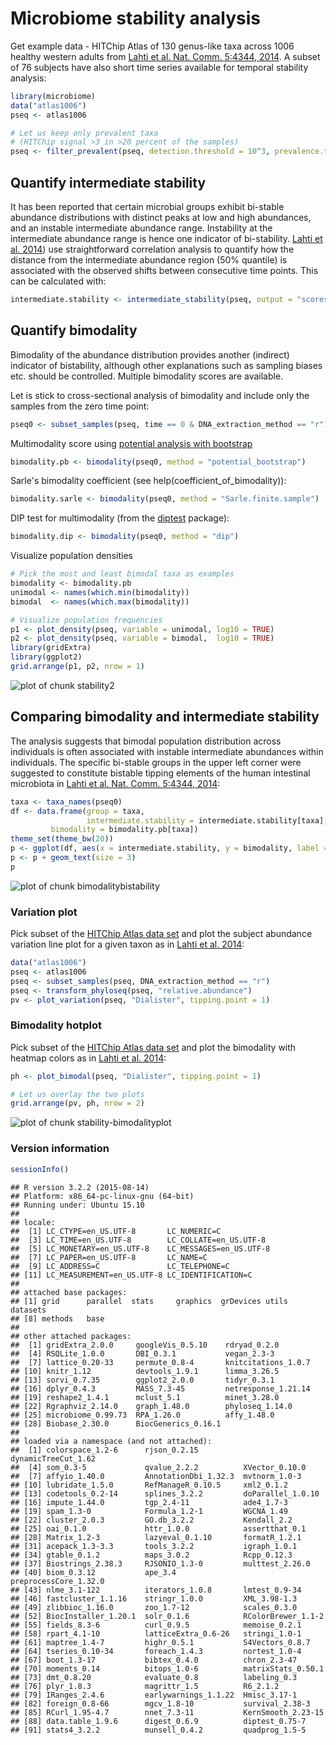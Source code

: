 # Microbiome stability analysis

Get example data - HITChip Atlas of 130 genus-like taxa across 1006 healthy western adults from [Lahti et al. Nat. Comm. 5:4344, 2014](http://www.nature.com/ncomms/2014/140708/ncomms5344/full/ncomms5344.html). A subset of 76 subjects have also short time series available for temporal stability analysis:


```r
library(microbiome)
data("atlas1006")
pseq <- atlas1006

# Let us keep only prevalent taxa
# (HITChip signal >3 in >20 percent of the samples)
pseq <- filter_prevalent(pseq, detection.threshold = 10^3, prevalence.threshold = 0.2)
```



## Quantify intermediate stability 

It has been reported that certain microbial groups exhibit bi-stable
abundance distributions with distinct peaks at low and high
abundances, and an instable intermediate abundance range. Instability
at the intermediate abundance range is hence one indicator of
bi-stability. [Lahti et
al. 2014](http://www.nature.com/ncomms/2014/140708/ncomms5344/full/ncomms5344.html))
use straightforward correlation analysis to quantify how the distance
from the intermediate abundance region (50% quantile) is associated
with the observed shifts between consecutive time points. This can be
calculated with:


```r
intermediate.stability <- intermediate_stability(pseq, output = "scores")
```


## Quantify bimodality 

Bimodality of the abundance distribution provides another (indirect)
indicator of bistability, although other explanations such as sampling
biases etc. should be controlled. Multiple bimodality scores are
available.

Let is stick to cross-sectional analysis of bimodality and include
only the samples from the zero time point:


```r
pseq0 <- subset_samples(pseq, time == 0 & DNA_extraction_method == "r")
```


Multimodality score using [potential analysis with
bootstrap](http://www.nature.com/ncomms/2014/140708/ncomms5344/full/ncomms5344.html)



```r
bimodality.pb <- bimodality(pseq0, method = "potential_bootstrap")
```

Sarle's bimodality coefficient (see help(coefficient_of_bimodality)):


```r
bimodality.sarle <- bimodality(pseq0, method = "Sarle.finite.sample")
```


DIP test for multimodality (from the [diptest](https://cran.r-project.org/web/packages/diptest/index.html) package):


```r
bimodality.dip <- bimodality(pseq0, method = "dip")
```


Visualize population densities 


```r
# Pick the most and least bimodal taxa as examples
bimodality <- bimodality.pb
unimodal <- names(which.min(bimodality))
bimodal  <- names(which.max(bimodality))

# Visualize population frequencies
p1 <- plot_density(pseq, variable = unimodal, log10 = TRUE) 
p2 <- plot_density(pseq, variable = bimodal,  log10 = TRUE) 
library(gridExtra)
library(ggplot2)
grid.arrange(p1, p2, nrow = 1)
```

![plot of chunk stability2](figure/stability2-1.png)


## Comparing bimodality and intermediate stability

The analysis suggests that bimodal population distribution across individuals is often associated with instable intermediate abundances within individuals. The specific bi-stable groups in the upper left corner were suggested to constitute bistable tipping elements of the human intestinal microbiota in [Lahti et al. Nat. Comm. 5:4344, 2014](http://www.nature.com/ncomms/2014/140708/ncomms5344/full/ncomms5344.html):


```r
taxa <- taxa_names(pseq0)
df <- data.frame(group = taxa,
                 intermediate.stability = intermediate.stability[taxa],
		 bimodality = bimodality.pb[taxa])
theme_set(theme_bw(20))
p <- ggplot(df, aes(x = intermediate.stability, y = bimodality, label = group))
p <- p + geom_text(size = 3)
p
```

![plot of chunk bimodalitybistability](figure/bimodalitybistability-1.png)


### Variation plot

Pick subset of the [HITChip Atlas data set](http://doi.org/10.5061/dryad.pk75d) and plot the subject abundance variation line plot for a given taxon as in [Lahti et al. 2014](http://www.nature.com/ncomms/2014/140708/ncomms5344/full/ncomms5344.html):


```r
data("atlas1006")
pseq <- atlas1006
pseq <- subset_samples(pseq, DNA_extraction_method == "r")
pseq <- transform_phyloseq(pseq, "relative.abundance")
pv <- plot_variation(pseq, "Dialister", tipping.point = 1)
```

### Bimodality hotplot

Pick subset of the [HITChip Atlas data set](http://doi.org/10.5061/dryad.pk75d) and plot the bimodality with heatmap colors as in [Lahti et al. 2014](http://www.nature.com/ncomms/2014/140708/ncomms5344/full/ncomms5344.html):


```r
ph <- plot_bimodal(pseq, "Dialister", tipping.point = 1)

# Let us overlay the two plots
grid.arrange(pv, ph, nrow = 2)
```

![plot of chunk stability-bimodalityplot](figure/stability-bimodalityplot-1.png)




### Version information


```r
sessionInfo()
```

```
## R version 3.2.2 (2015-08-14)
## Platform: x86_64-pc-linux-gnu (64-bit)
## Running under: Ubuntu 15.10
## 
## locale:
##  [1] LC_CTYPE=en_US.UTF-8       LC_NUMERIC=C              
##  [3] LC_TIME=en_US.UTF-8        LC_COLLATE=en_US.UTF-8    
##  [5] LC_MONETARY=en_US.UTF-8    LC_MESSAGES=en_US.UTF-8   
##  [7] LC_PAPER=en_US.UTF-8       LC_NAME=C                 
##  [9] LC_ADDRESS=C               LC_TELEPHONE=C            
## [11] LC_MEASUREMENT=en_US.UTF-8 LC_IDENTIFICATION=C       
## 
## attached base packages:
## [1] grid      parallel  stats     graphics  grDevices utils     datasets 
## [8] methods   base     
## 
## other attached packages:
##  [1] gridExtra_2.0.0     googleVis_0.5.10    rdryad_0.2.0       
##  [4] RSQLite_1.0.0       DBI_0.3.1           vegan_2.3-3        
##  [7] lattice_0.20-33     permute_0.8-4       knitcitations_1.0.7
## [10] knitr_1.12          devtools_1.9.1      limma_3.26.5       
## [13] sorvi_0.7.35        ggplot2_2.0.0       tidyr_0.3.1        
## [16] dplyr_0.4.3         MASS_7.3-45         netresponse_1.21.14
## [19] reshape2_1.4.1      mclust_5.1          minet_3.28.0       
## [22] Rgraphviz_2.14.0    graph_1.48.0        phyloseq_1.14.0    
## [25] microbiome_0.99.73  RPA_1.26.0          affy_1.48.0        
## [28] Biobase_2.30.0      BiocGenerics_0.16.1
## 
## loaded via a namespace (and not attached):
##  [1] colorspace_1.2-6      rjson_0.2.15          dynamicTreeCut_1.62  
##  [4] som_0.3-5             qvalue_2.2.2          XVector_0.10.0       
##  [7] affyio_1.40.0         AnnotationDbi_1.32.3  mvtnorm_1.0-3        
## [10] lubridate_1.5.0       RefManageR_0.10.5     xml2_0.1.2           
## [13] codetools_0.2-14      splines_3.2.2         doParallel_1.0.10    
## [16] impute_1.44.0         tgp_2.4-11            ade4_1.7-3           
## [19] spam_1.3-0            Formula_1.2-1         WGCNA_1.49           
## [22] cluster_2.0.3         GO.db_3.2.2           Kendall_2.2          
## [25] oai_0.1.0             httr_1.0.0            assertthat_0.1       
## [28] Matrix_1.2-3          lazyeval_0.1.10       formatR_1.2.1        
## [31] acepack_1.3-3.3       tools_3.2.2           igraph_1.0.1         
## [34] gtable_0.1.2          maps_3.0.2            Rcpp_0.12.3          
## [37] Biostrings_2.38.3     RJSONIO_1.3-0         multtest_2.26.0      
## [40] biom_0.3.12           ape_3.4               preprocessCore_1.32.0
## [43] nlme_3.1-122          iterators_1.0.8       lmtest_0.9-34        
## [46] fastcluster_1.1.16    stringr_1.0.0         XML_3.98-1.3         
## [49] zlibbioc_1.16.0       zoo_1.7-12            scales_0.3.0         
## [52] BiocInstaller_1.20.1  solr_0.1.6            RColorBrewer_1.1-2   
## [55] fields_8.3-6          curl_0.9.5            memoise_0.2.1        
## [58] rpart_4.1-10          latticeExtra_0.6-26   stringi_1.0-1        
## [61] maptree_1.4-7         highr_0.5.1           S4Vectors_0.8.7      
## [64] tseries_0.10-34       foreach_1.4.3         nortest_1.0-4        
## [67] boot_1.3-17           bibtex_0.4.0          chron_2.3-47         
## [70] moments_0.14          bitops_1.0-6          matrixStats_0.50.1   
## [73] dmt_0.8.20            evaluate_0.8          labeling_0.3         
## [76] plyr_1.8.3            magrittr_1.5          R6_2.1.2             
## [79] IRanges_2.4.6         earlywarnings_1.1.22  Hmisc_3.17-1         
## [82] foreign_0.8-66        mgcv_1.8-10           survival_2.38-3      
## [85] RCurl_1.95-4.7        nnet_7.3-11           KernSmooth_2.23-15   
## [88] data.table_1.9.6      digest_0.6.9          diptest_0.75-7       
## [91] stats4_3.2.2          munsell_0.4.2         quadprog_1.5-5
```

